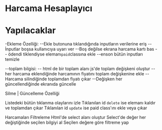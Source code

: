 # Harcama Hesaplayıcı

# Yapılacaklar

-Ekleme Özelliği:
--Ekle butonuna tıklandığında inputların verilerine eriş
--İnputlar boşsa kullanıcıya uyarı ver
--Boş değilse ekrana harcama kartı bas
-- ödendi tiklendiyse elemanı``paid``classına ekle
--enson bütün inputları temizle

--toplam bilgisi:
-- html de bir toplam alanı js'de toplam değişkeni oluştur
--her harcama eklendiğinde harcamının fiyatını toplam değişkenine ekle
--Harcama silindiğinde toplamdan fiyatı çıkar
--Değişken her güncellendiğinde ekranıda güncelle

Silme | Güncelleme Özelliği

Listedeki bütün tıklanma olaylarını izle
Tıklanılan id `delete` ise elemanı kaldır ve toplamdan çıkar
Tıklanılan id `update` ise paid class'ını ekle veya çıkar

Harcamaları Filtreleme
Html'de select alanı oluştur
Select'de değer her değiştiğinde seçilen bilgiyi al
Seçilen değere göre filtreme yap